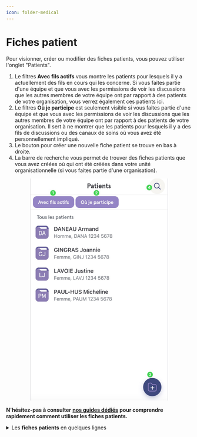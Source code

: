 ```yaml
---
icon: folder-medical
---
```


# Fiches patient

Pour visionner, créer ou modifier des fiches patients, vous pouvez utiliser l'onglet "Patients".

1. Le filtres **Avec fils actifs** vous montre les patients pour lesquels il y a actuellement des fils en cours qui les concerne. Si vous faites partie d'une équipe et que vous avec les permissions de voir les discussions que les autres membres de votre équipe ont par rapport à des patients de votre organisation, vous verrez également ces patients ici.
2. Le filtres **Où je participe** est seulement visible si vous faites partie d'une équipe et que vous avec les permissions de voir les discussions que les autres membres de votre équipe ont par rapport à des patients de votre organisation. Il sert à ne montrer que les patients pour lesquels il y a des fils de discussions ou des canaux de soins où vous avez été personnellement impliqué.
3. Le bouton pour créer une nouvelle fiche patient se trouve en bas à droite.
4. La barre de recherche vous permet de trouver des fiches patients que vous avez créées où qui ont été créées dans votre unité organisationnelle (si vous faites partie d'une organisation).

<div align="center"><figure><img src="../.gitbook/assets/Creer une nouvelle fiche patient - Step4.jpeg" alt="" width="375"><figcaption></figcaption></figure></div>

**N'hésitez-pas à consulter** [**nos guides dédiés**](https://support.braver.net/guides/pour-les-professionnels/fiches-patients) **pour comprendre rapidement comment utiliser les fiches patients.**

<details>

<summary>Les <strong>fiches patients</strong> en quelques lignes</summary>

* Les fiches patients permettent d’identifier les patients au sujet desquels vous collaborez. Tous les fils de discussions cliniques au sujet de ce patient seront enregistrés à cet emplacement.
* Chaque professionnel indépendant ou organisation peut créer des fiches-patients, et collaborer avec d’autres intervenants en utilisant ces fiches comme ancrages.
* Ces fiches colligent toute l’information échangée ainsi que les consentements obtenues de la part des patients pour effectuer ces échanges au sein de canaux sécurisés.
* Afin de préserver la confidentialité, les fiches-patients détenues par les professionnels ou organisations ne sont pas, elles-mêmes, partagées lors d’une collaboration avec d’autres intervenants. Les informations nominatives, par contre, sont bel et bien partagées afin de simplifiées Chacun possède sa propre fiche et a ainsi sa propre perspective de l’information du patient, à la hauteur de ce à quoi il peut avoir accès.&#x20;
* Les fiches-patients d’une organisation peuvent être arrimées et/ou synchronisées à un index patient centralisé afin d’assurer une continuité de l’information et un référencement adéquat.

</details>
